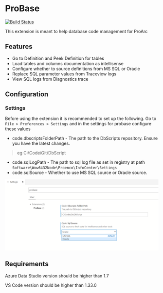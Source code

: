 # ProBase

[![Build Status](https://spoon611.visualstudio.com/ProBase/_apis/build/status/spoon611.probase?branchName=master)](https://spoon611.visualstudio.com/ProBase/_build/latest?definitionId=4&branchName=master)

This extension is meant to help database code management for ProArc

## Features

* Go to Definition and Peek Definition for tables
* Load tables and columns documentation as intellisense
* Configure whether to source definitions from MS SQL or Oracle
* Replace SQL parameter values from Traceview logs
* View SQL logs from Diagnostics trace

## Configuration

### Settings
Before using the extension it is recommended to set up the following.
Go to `File > Preferences > Settings` and in the settings for probase configure these values
* code.dbscriptsFolderPath - The path to the DbScripts repository. Ensure you have the latest changes.
> eg C:\Code\Git\DbScript
* code.sqlLogPath - The path to sql log file as set in registry at path `Software\Wow6432Node\Proenco\InfoCenter\Settings`
* code.sqlSource - Whether to use MS SQL source or Oracle source.

![settings image](images/settings.png "Settings image")

## Requirements

   Azure Data Studio version should be higher than 1.7

   VS Code version should be higher than 1.33.0

